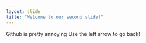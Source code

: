 ```yaml
---
layout: slide
title: "Welcome to our second slide!"
---
```

Github is pretty annoying
Use the left arrow to go back!
